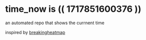 # time_now is (( 1717851600376 ))

an automated repo that shows the currnent time

inspired by [breakingheatmap](https://github.com/breakingheatmap/breakingheatmap)
